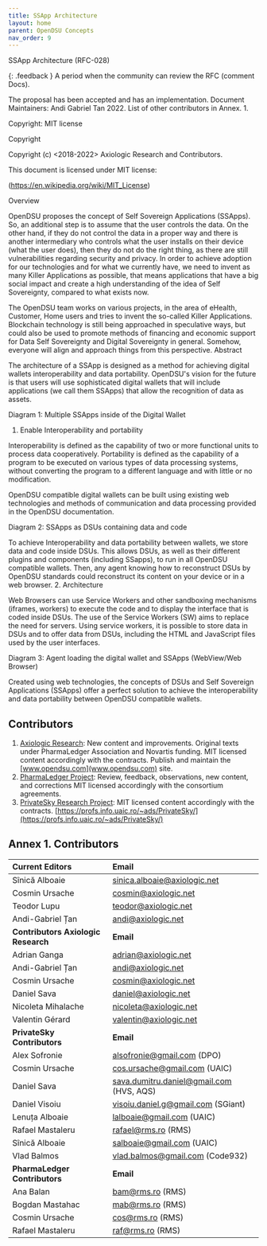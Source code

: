 ```yaml
---
title: SSApp Architecture 
layout: home
parent: OpenDSU Concepts
nav_order: 9
---
```


SSApp Architecture (RFC-028)


{: .feedback }
A period when the community can review the RFC (comment Docs).


The proposal has been accepted and has an implementation.
Document Maintainers: Andi Gabriel Tan 2022. List of other contributors in Annex. 1.

Copyright: MIT license

Copyright

Copyright (c) <2018-2022> Axiologic Research and Contributors.

This document is licensed under MIT license:

(https://en.wikipedia.org/wiki/MIT_License)





Overview

OpenDSU proposes the concept of Self Sovereign Applications (SSApps). So, an additional step is to assume that the user controls the data. On the other hand, if they do not control the data in a proper way and there is another intermediary who controls what the user installs on their device (what the user does), then they do not do the right thing, as there are still vulnerabilities regarding security and privacy. In order to achieve adoption for our technologies and for what we currently have, we need to invent as many Killer Applications as possible, that means applications that have a big social impact and create a high understanding of the idea of Self Sovereignty, compared to what exists now.

The OpenDSU team works on various projects, in the area of eHealth, Customer, Home users and tries to invent the so-called Killer Applications. Blockchain technology is still being approached in speculative ways, but could also be used to promote methods of financing and economic support for Data Self Sovereignty and Digital Sovereignty in general. Somehow, everyone will align and approach things from this perspective.
Abstract

The architecture of a SSApp is designed as a method for achieving digital wallets interoperability and data portability. OpenDSU's vision for the future is that users will use sophisticated digital wallets that will include applications (we call them SSApps) that allow the recognition of data as assets.

Diagram 1: Multiple SSApps inside of the Digital Wallet
1. Enable Interoperability and portability

Interoperability is defined as the capability of two or more functional units to process data cooperatively. Portability is defined as the capability of a program to be executed on various types of data processing systems, without converting the program to a different language and with little or no modification.

OpenDSU compatible digital wallets can be built using existing web technologies and methods of communication and data processing provided in the OpenDSU documentation.

Diagram 2: SSApps as DSUs containing data and code

To achieve Interoperability and data portability between wallets, we store data and code inside DSUs. This allows DSUs, as well as their different plugins and components (including SSapps), to run in all OpenDSU compatible wallets. Then, any agent knowing how to reconstruct DSUs by OpenDSU standards could reconstruct its content on your device or in a web browser.
2. Architecture

Web Browsers can use Service Workers and other sandboxing mechanisms (iframes, workers) to execute the code and to display the interface that is coded inside DSUs. The use of the Service Workers (SW) aims to replace the need for servers. Using service workers, it is possible to store data in DSUs and to offer data from DSUs, including the HTML and JavaScript files used by the user interfaces.

Diagram 3: Agent loading the digital wallet and SSApps (WebView/Web Browser)

Created using web technologies, the concepts of DSUs and Self Sovereign Applications (SSApps) offer a perfect solution to achieve the interoperability and data portability between OpenDSU compatible wallets.










## Contributors   

1. [Axiologic Research](www.axiologic.net): New content and improvements. Original texts under PharmaLedger Association and Novartis funding. MIT licensed content accordingly with the contracts. Publish and maintain the [www.opendsu.com](www.opendsu.com) site.
2. [PharmaLedger Project](www.pharmaledger.eu): Review, feedback, observations, new content, and corrections MIT licensed accordingly with the consortium agreements.
3. [PrivateSky Research Project](www.privatesky.xyz):  MIT licensed content accordingly with the contracts. [https://profs.info.uaic.ro/~ads/PrivateSky/](https://profs.info.uaic.ro/~ads/PrivateSky/)  

## Annex 1. Contributors

|**Current Editors**                  |**Email**                                 |
|:------------------------------------|:-----------------------------------------|
|Sînică Alboaie                       | sinica.alboaie@axiologic.net             |
|Cosmin Ursache                       | cosmin@axiologic.net                     |
|Teodor Lupu                          | teodor@axiologic.net                     |
|Andi-Gabriel Țan                     | andi@axiologic.net                       |
|**Contributors Axiologic Research**  | **Email**                                |
|Adrian Ganga                         | adrian@axiologic.net                     |
|Andi-Gabriel Țan                     | andi@axiologic.net                       |
|Cosmin Ursache                       | cosmin@axiologic.net                     |
|Daniel Sava                          | daniel@axiologic.net                     |
|Nicoleta Mihalache                   | nicoleta@axiologic.net                   |
|Valentin Gérard                      | valentin@axiologic.net                   |
|**PrivateSky Contributors**          |**Email**                                 |
|Alex Sofronie                        | alsofronie@gmail.com (DPO)               |
|Cosmin Ursache                       | cos.ursache@gmail.com (UAIC)             |
|Daniel Sava                          | sava.dumitru.daniel@gmail.com (HVS, AQS) |
|Daniel Visoiu                        | visoiu.daniel.g@gmail.com (SGiant)       |
|Lenuța Alboaie                       | lalboaie@gmail.com (UAIC)                |
|Rafael Mastaleru                     | rafael@rms.ro (RMS)                      |
|Sînică Alboaie                       | salboaie@gmail.com (UAIC)                |
|Vlad Balmos                          | vlad.balmos@gmail.com (Code932)          |
|**PharmaLedger Contributors**        | **Email**                                |
|Ana Balan                            | bam@rms.ro (RMS)                         |
|Bogdan Mastahac                      | mab@rms.ro (RMS)                         |
|Cosmin Ursache                       | cos@rms.ro (RMS)                         |
|Rafael Mastaleru                     | raf@rms.ro (RMS)                         |